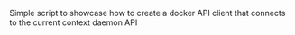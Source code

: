 Simple script to showcase how to create a docker API client that connects to the current context daemon API
